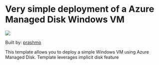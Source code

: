 # Very simple deployment of a Azure Managed Disk Windows VM

<a href="https://portal.azure.com/#create/Microsoft.Template/uri/https://raw.githubusercontent.com/saschagottfried/MDPP/master/101-vm-simple-md-windows/azuredeploy.json" target="_blank">
    <img src="http://azuredeploy.net/deploybutton.png"/>
</a>

Built by: [prashmo](https://github.com/prashmo)

This template allows you to deploy a simple Windows VM using Azure Managed Disk. Template leverages implicit disk feature

